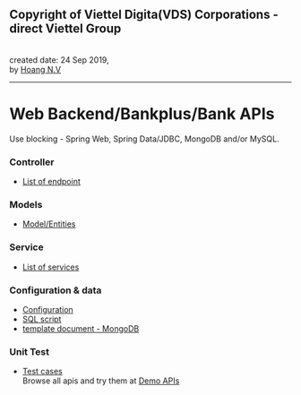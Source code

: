 <h2>Copyright of Viettel Digita(VDS) Corporations - direct Viettel Group</h2>
<br>created date: 24 Sep 2019, 
<br>by <a href="mailto:hoangnv01@gmail.com?subject=Feedback Bank APIs&body=Ask me anything">Hoang N.V</a>

********************************************************************************************************* 
# Web Backend/Bankplus/Bank APIs
Use blocking - Spring Web, Spring Data/JDBC, MongoDB and/or MySQL.


### Controller
* [List of endpoint](vietteldigital.webback.bankplus.bank.controller)

### Models

* [Model/Entities](vietteldigital.webback.bankplus.bank.model)

### Service

* [List of services](vietteldigital.webback.bankplus.bank.model)


### Configuration & data

* [Configuration](java/main/resource/static/application.properties)
* [SQL script](java/main/resource/static)
* [template document - MongoDB](java/main/resource/static)

### Unit Test

* [Test cases](vietteldigital.webback.bankplus.bank.model)
<br>Browse all apis and try them at <a href="http://localhost:201901/bank/swagger-ui.html">Demo APIs</a>

